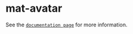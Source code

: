 # mat-avatar

See the [`documentation page`](http://www.expandjs.com/elements/mat-avatar) for more information.